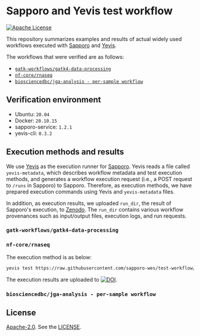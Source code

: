 # Sapporo and Yevis test workflow

[![Apache License](https://img.shields.io/badge/license-Apache%202.0-orange.svg?style=flat&color=important)](http://www.apache.org/licenses/LICENSE-2.0)

This repository summarizes examples and results of actual widely used workflows executed with [Sapporo](https://github.com/sapporo-wes/sapporo) and [Yevis](https://github.com/suecharo/yevis-cli).

The workflows that were verified are as follows:

- [`gatk-workflows/gatk4-data-processing`](https://github.com/gatk-workflows/gatk4-data-processing)
- [`nf-core/rnaseq`](https://github.com/nf-core/rnaseq)
- [`biosciencedbc/jga-analysis - per-sample workflow`](https://github.com/biosciencedbc/jga-analysis/blob/main/per-sample/Workflows/per-sample.cwl)

## Verification environment

- Ubuntu: `20.04`
- Docker: `20.10.15`
- sapporo-service: `1.2.1`
- yevis-cli: `0.3.2`

## Execution methods and results

We use [Yevis](https://github.com/suecharo/yevis-cli) as the execution runner for [Sapporo](https://github.com/sapporo-wes/sapporo).
Yevis reads a file called `yevis-metadata`, which describes workflow metadata and test execution methods, and generates a workflow execution request (i.e., a POST request to `/runs` in Sapporo) to Sapporo.
Therefore, as execution methods, we have prepared execution commands using Yevis and `yevis-metadata` files.

In addition, as execution results, we uploaded `run_dir`, the result of Sapporo's execution, to [Zenodo](https://zenodo.org/).
The `run_dir` contains various workflow provenances such as input/output files, execution logs, and run requests.

### `gatk-workflows/gatk4-data-processing`

### `nf-core/rnaseq`

The execution method is as below:

```bash
yevis test https://raw.githubusercontent.com/sapporo-wes/test-workflow/main/yevis-metadata_nf-core_rnaseq.yml -r ddbj/workflow-registry
```

The execution results are uploaded to [![DOI](https://zenodo.org/badge/DOI/10.5281/zenodo.6534202.svg)](https://doi.org/10.5281/zenodo.6534202).

### `biosciencedbc/jga-analysis - per-sample workflow`

## License

[Apache-2.0](https://www.apache.org/licenses/LICENSE-2.0).
See the [LICENSE](https://github.com/sapporo-wes/test-workflow/blob/main/LICENSE).
